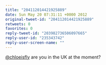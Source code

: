 ```yaml
---
title: "204112014421925889"
date: Sun May 20 07:31:11 +0000 2012
original-tweet-id: "204112014421925889"
retweets: 0
favorites: 0
reply-tweet-id: "203982736506097665"
reply-user-id: "235343742"
reply-user-screen-name: ""
---
```

<a href="https://twitter.com/chloeisfly">@chloeisfly</a> are you in the UK at the moment?
